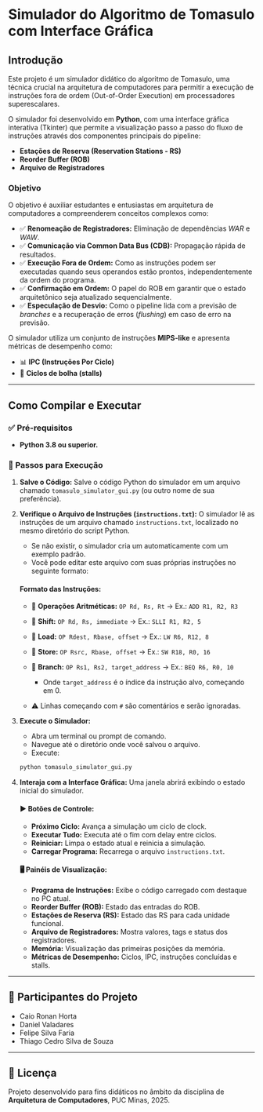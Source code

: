 # Simulador do Algoritmo de Tomasulo com Interface Gráfica

## Introdução

Este projeto é um simulador didático do algoritmo de Tomasulo, uma técnica crucial na arquitetura de computadores para permitir a execução de instruções fora de ordem (Out-of-Order Execution) em processadores superescalares.

O simulador foi desenvolvido em **Python**, com uma interface gráfica interativa (Tkinter) que permite a visualização passo a passo do fluxo de instruções através dos componentes principais do pipeline:

* **Estações de Reserva (Reservation Stations - RS)**
* **Reorder Buffer (ROB)**
* **Arquivo de Registradores**

### Objetivo

O objetivo é auxiliar estudantes e entusiastas em arquitetura de computadores a compreenderem conceitos complexos como:

* ✅ **Renomeação de Registradores:** Eliminação de dependências *WAR* e *WAW*.
* ✅ **Comunicação via Common Data Bus (CDB):** Propagação rápida de resultados.
* ✅ **Execução Fora de Ordem:** Como as instruções podem ser executadas quando seus operandos estão prontos, independentemente da ordem do programa.
* ✅ **Confirmação em Ordem:** O papel do ROB em garantir que o estado arquitetônico seja atualizado sequencialmente.
* ✅ **Especulação de Desvio:** Como o pipeline lida com a previsão de *branches* e a recuperação de erros (*flushing*) em caso de erro na previsão.

O simulador utiliza um conjunto de instruções **MIPS-like** e apresenta métricas de desempenho como:

* 📊 **IPC (Instruções Por Ciclo)**
* 🐢 **Ciclos de bolha (stalls)**

---

## Como Compilar e Executar

### ✅ Pré-requisitos

* **Python 3.8 ou superior.**

### 🔧 Passos para Execução

1. **Salve o Código:**
   Salve o código Python do simulador em um arquivo chamado `tomasulo_simulator_gui.py` (ou outro nome de sua preferência).

2. **Verifique o Arquivo de Instruções (`instructions.txt`):**
   O simulador lê as instruções de um arquivo chamado `instructions.txt`, localizado no mesmo diretório do script Python.

   * Se não existir, o simulador cria um automaticamente com um exemplo padrão.
   * Você pode editar este arquivo com suas próprias instruções no seguinte formato:

   #### Formato das Instruções:

   * 📌 **Operações Aritméticas:**
     `OP Rd, Rs, Rt` → Ex.: `ADD R1, R2, R3`
   * 📌 **Shift:**
     `OP Rd, Rs, immediate` → Ex.: `SLLI R1, R2, 5`
   * 📌 **Load:**
     `OP Rdest, Rbase, offset` → Ex.: `LW R6, R12, 8`
   * 📌 **Store:**
     `OP Rsrc, Rbase, offset` → Ex.: `SW R18, R0, 16`
   * 📌 **Branch:**
     `OP Rs1, Rs2, target_address` → Ex.: `BEQ R6, R0, 10`

     * Onde `target_address` é o índice da instrução alvo, começando em 0.
   * ⚠️ Linhas começando com `#` são comentários e serão ignoradas.

3. **Execute o Simulador:**

   * Abra um terminal ou prompt de comando.
   * Navegue até o diretório onde você salvou o arquivo.
   * Execute:


   ```bash
   python tomasulo_simulator_gui.py
   ```

4. **Interaja com a Interface Gráfica:**
   Uma janela abrirá exibindo o estado inicial do simulador.

   #### ▶️ **Botões de Controle:**

   * **Próximo Ciclo:** Avança a simulação um ciclo de clock.
   * **Executar Tudo:** Executa até o fim com delay entre ciclos.
   * **Reiniciar:** Limpa o estado atual e reinicia a simulação.
   * **Carregar Programa:** Recarrega o arquivo `instructions.txt`.

   #### 🖥️ **Painéis de Visualização:**

   * **Programa de Instruções:** Exibe o código carregado com destaque no PC atual.
   * **Reorder Buffer (ROB):** Estado das entradas do ROB.
   * **Estações de Reserva (RS):** Estado das RS para cada unidade funcional.
   * **Arquivo de Registradores:** Mostra valores, tags e status dos registradores.
   * **Memória:** Visualização das primeiras posições da memória.
   * **Métricas de Desempenho:** Ciclos, IPC, instruções concluídas e stalls.

---

## 👥 Participantes do Projeto

- Caio Ronan Horta  
- Daniel Valadares
- Felipe Silva Faria  
- Thiago Cedro Silva de Souza 

---

## 📜 Licença

Projeto desenvolvido para fins didáticos no âmbito da disciplina de **Arquitetura de Computadores**, PUC Minas, 2025.
